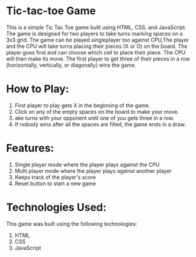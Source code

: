 # **Tic-tac-toe Game**

This is a simple Tic Tac Toe game built using HTML, CSS, and JavaScript. The game is designed for two players to take turns marking spaces on a 3x3 grid.
The game can be played singleplayer too against CPU,The player and the CPU will take turns placing their pieces (X or O) on the board. The player goes first and can choose which cell to place their piece. The CPU will then make its move. The first player to get three of their pieces in a row (horizontally, vertically, or diagonally) wins the game.

# **How to Play:**

1. First player to play gets X in the beginning of the game.
2. Click on any of the empty spaces on the board to make your move.
3. ake turns with your opponent until one of you gets three in a row.
4. If nobody wins after all the spaces are filled, the game ends in a draw.

# **Features:**

1. Single player mode where the player plays against the CPU
2. Multi player mode where the player plays against another player
3. Keeps track of the player's score
4. Reset button to start a new game

# **Technologies Used:**

This game was built using the following technologies:

1. HTML
2. CSS
3. JavaScript